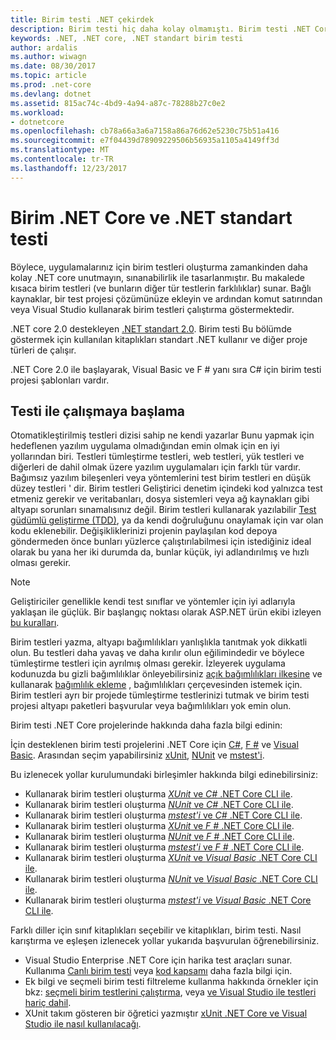```yaml
---
title: Birim testi .NET çekirdek
description: Birim testi hiç daha kolay olmamıştı. Birim testi .NET Core ve .NET standart projelerinde kullanma konusuna bakın.
keywords: .NET, .NET core, .NET standart birim testi
author: ardalis
ms.author: wiwagn
ms.date: 08/30/2017
ms.topic: article
ms.prod: .net-core
ms.devlang: dotnet
ms.assetid: 815ac74c-4bd9-4a94-a87c-78288b27c0e2
ms.workload:
- dotnetcore
ms.openlocfilehash: cb78a66a3a6a7158a86a76d62e5230c75b51a416
ms.sourcegitcommit: e7f04439d78909229506b56935a1105a4149ff3d
ms.translationtype: MT
ms.contentlocale: tr-TR
ms.lasthandoff: 12/23/2017
---
```

# <a name="unit-testing-in-net-core-and-net-standard"></a>Birim .NET Core ve .NET standart testi

Böylece, uygulamalarınız için birim testleri oluşturma zamankinden daha kolay .NET core unutmayın, sınanabilirlik ile tasarlanmıştır. Bu makalede kısaca birim testleri (ve bunların diğer tür testlerin farklılıklar) sunar. Bağlı kaynaklar, bir test projesi çözümünüze ekleyin ve ardından komut satırından veya Visual Studio kullanarak birim testleri çalıştırma göstermektedir.

.NET core 2.0 destekleyen [.NET standart 2.0](../../standard/net-standard.md). Birim testi Bu bölümde göstermek için kullanılan kitaplıkları standart .NET kullanır ve diğer proje türleri de çalışır.

.NET Core 2.0 ile başlayarak, Visual Basic ve F # yanı sıra C# için birim testi projesi şablonları vardır.

## <a name="getting-started-with-testing"></a>Testi ile çalışmaya başlama

Otomatikleştirilmiş testleri dizisi sahip ne kendi yazarlar Bunu yapmak için hedeflenen yazılım uygulama olmadığından emin olmak için en iyi yollarından biri. Testleri tümleştirme testleri, web testleri, yük testleri ve diğerleri de dahil olmak üzere yazılım uygulamaları için farklı tür vardır. Bağımsız yazılım bileşenleri veya yöntemlerini test birim testleri en düşük düzey testleri ' dir. Birim testleri Geliştirici denetim içindeki kod yalnızca test etmeniz gerekir ve veritabanları, dosya sistemleri veya ağ kaynakları gibi altyapı sorunları sınamalısınız değil. Birim testleri kullanarak yazılabilir [Test güdümlü geliştirme (TDD)](http://deviq.com/test-driven-development/), ya da kendi doğruluğunu onaylamak için var olan kodu eklenebilir. Değişikliklerinizi projenin paylaşılan kod depoya göndermeden önce bunları yüzlerce çalıştırılabilmesi için istediğiniz ideal olarak bu yana her iki durumda da, bunlar küçük, iyi adlandırılmış ve hızlı olması gerekir.

> [!NOTE]
> Geliştiriciler genellikle kendi test sınıflar ve yöntemler için iyi adlarıyla yaklaşan ile güçlük. Bir başlangıç noktası olarak ASP.NET ürün ekibi izleyen [bu kuralları](https://github.com/aspnet/Home/wiki/Engineering-guidelines#unit-tests-and-functional-tests).

Birim testleri yazma, altyapı bağımlılıkları yanlışlıkla tanıtmak yok dikkatli olun. Bu testleri daha yavaş ve daha kırılır olun eğilimindedir ve böylece tümleştirme testleri için ayrılmış olması gerekir. İzleyerek uygulama kodunuzda bu gizli bağımlılıklar önleyebilirsiniz [açık bağımlılıkları ilkesine](http://deviq.com/explicit-dependencies-principle/) ve kullanarak [bağımlılık ekleme](/aspnet/core/fundamentals/dependency-injection) , bağımlılıkları çerçevesinden istemek için. Birim testleri ayrı bir projede tümleştirme testlerinizi tutmak ve birim testi projesi altyapı paketleri başvurular veya bağımlılıkları yok emin olun.

Birim testi .NET Core projelerinde hakkında daha fazla bilgi edinin:

İçin desteklenen birim testi projelerini .NET Core için [C#](../../csharp/index.md), [F #](../../fsharp/index.md) ve [Visual Basic](../../visual-basic/index.md). Arasından seçim yapabilirsiniz [xUnit](http://xunit.github.io), [NUnit](http://nunit.org) ve [mstest'i](https://github.com/Microsoft/vstest-docs).

Bu izlenecek yollar kurulumundaki birleşimler hakkında bilgi edinebilirsiniz:

* Kullanarak birim testleri oluşturma [ *XUnit* ve *C#* .NET Core CLI ile](unit-testing-with-dotnet-test.md).
* Kullanarak birim testleri oluşturma [ *NUnit* ve *C#* .NET Core CLI ile](unit-testing-with-nunit.md).
* Kullanarak birim testleri oluşturma [ *mstest'i* ve *C#* .NET Core CLI ile](unit-testing-with-mstest.md).
* Kullanarak birim testleri oluşturma [ *XUnit* ve *F #* .NET Core CLI ile](unit-testing-fsharp-with-dotnet-test.md).
* Kullanarak birim testleri oluşturma [ *NUnit* ve *F #* .NET Core CLI ile](unit-testing-fsharp-with-nunit.md).
* Kullanarak birim testleri oluşturma [ *mstest'i* ve *F #* .NET Core CLI ile](unit-testing-fsharp-with-mstest.md).
* Kullanarak birim testleri oluşturma [ *XUnit* ve *Visual Basic* .NET Core CLI ile](unit-testing-visual-basic-with-dotnet-test.md).
* Kullanarak birim testleri oluşturma [ *NUnit* ve *Visual Basic* .NET Core CLI ile](unit-testing-visual-basic-with-nunit.md).
* Kullanarak birim testleri oluşturma [ *mstest'i* ve *Visual Basic* .NET Core CLI ile](unit-testing-visual-basic-with-mstest.md).

Farklı diller için sınıf kitaplıkları seçebilir ve kitaplıkları, birim testi. Nasıl karıştırma ve eşleşen izlenecek yollar yukarıda başvurulan öğrenebilirsiniz.

* Visual Studio Enterprise .NET Core için harika test araçları sunar. Kullanıma [Canlı birim testi](/visualstudio/test/live-unit-testing) veya [kod kapsamı](https://github.com/Microsoft/vstest-docs/blob/master/docs/analyze.md#working-with-code-coverage) daha fazla bilgi için.
* Ek bilgi ve seçmeli birim testi filtreleme kullanma hakkında örnekler için bkz: [seçmeli birim testlerini çalıştırma](selective-unit-tests.md), veya [ve Visual Studio ile testleri hariç dahil](/visualstudio/test/live-unit-testing#including-and-excluding-test-projects-and-test-methods).
* XUnit takım gösteren bir öğretici yazmıştır [xUnit .NET Core ve Visual Studio ile nasıl kullanılacağı](http://xunit.github.io/docs/getting-started-dotnet-core.html).
